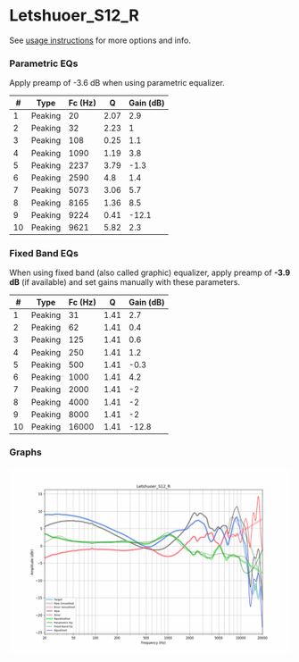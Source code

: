 # Letshuoer_S12_R
See [usage instructions](https://github.com/jaakkopasanen/AutoEq#usage) for more options and info.

### Parametric EQs
Apply preamp of -3.6 dB when using parametric equalizer.

|   # | Type    |   Fc (Hz) |    Q |   Gain (dB) |
|-----|---------|-----------|------|-------------|
|   1 | Peaking |        20 | 2.07 |         2.9 |
|   2 | Peaking |        32 | 2.23 |         1   |
|   3 | Peaking |       108 | 0.25 |         1.1 |
|   4 | Peaking |      1090 | 1.19 |         3.8 |
|   5 | Peaking |      2237 | 3.79 |        -1.3 |
|   6 | Peaking |      2590 | 4.8  |         1.4 |
|   7 | Peaking |      5073 | 3.06 |         5.7 |
|   8 | Peaking |      8165 | 1.36 |         8.5 |
|   9 | Peaking |      9224 | 0.41 |       -12.1 |
|  10 | Peaking |      9621 | 5.82 |         2.3 |

### Fixed Band EQs
When using fixed band (also called graphic) equalizer, apply preamp of **-3.9 dB** (if available) and set gains manually with these parameters.

|   # | Type    |   Fc (Hz) |    Q |   Gain (dB) |
|-----|---------|-----------|------|-------------|
|   1 | Peaking |        31 | 1.41 |         2.7 |
|   2 | Peaking |        62 | 1.41 |         0.4 |
|   3 | Peaking |       125 | 1.41 |         0.6 |
|   4 | Peaking |       250 | 1.41 |         1.2 |
|   5 | Peaking |       500 | 1.41 |        -0.3 |
|   6 | Peaking |      1000 | 1.41 |         4.2 |
|   7 | Peaking |      2000 | 1.41 |        -2   |
|   8 | Peaking |      4000 | 1.41 |        -2   |
|   9 | Peaking |      8000 | 1.41 |        -2   |
|  10 | Peaking |     16000 | 1.41 |       -12.8 |

### Graphs
![](./Letshuoer_S12_R.png)
